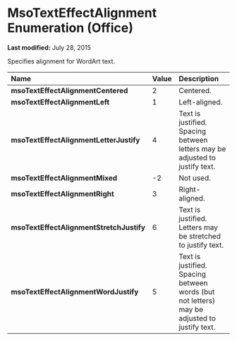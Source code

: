 
# MsoTextEffectAlignment Enumeration (Office)

 **Last modified:** July 28, 2015

Specifies alignment for WordArt text.


|**Name**|**Value**|**Description**|
|:-----|:-----|:-----|
| **msoTextEffectAlignmentCentered**|2|Centered.|
| **msoTextEffectAlignmentLeft**|1|Left-aligned.|
| **msoTextEffectAlignmentLetterJustify**|4|Text is justified. Spacing between letters may be adjusted to justify text.|
| **msoTextEffectAlignmentMixed**|-2|Not used.|
| **msoTextEffectAlignmentRight**|3|Right- aligned.|
| **msoTextEffectAlignmentStretchJustify**|6|Text is justified. Letters may be stretched to justify text.|
| **msoTextEffectAlignmentWordJustify**|5|Text is justified. Spacing between words (but not letters) may be adjusted to justify text.|
